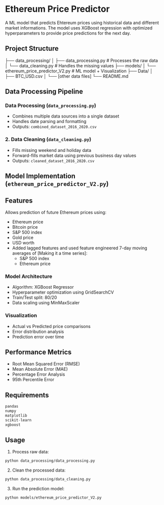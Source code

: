 # Ethereum Price Predictor
A ML model that predicts Ehtereum prices using historical data and different market informations. The model uses XGBoost regression with optimized hyperparameters to provide price predictions for the next day. 

## Project Structure
├── data_processing/
│ ├── data_processing.py # Processes the raw data
│ └── data_cleaning.py # Handles the missing values 
├── models/
│ └── ethereum_price_predictor_V2.py # ML model + Visualization
├── Data/
│ ├── BTC_USD.csv
│ └── [other data files]
└── README.md

## Data Processing Pipeline

### Data Processing (`data_processing.py`)
- Combines multiple data sources into a single dataset
- Handles date parsing and formatting
- Outputs: `combined_dataset_2016_2020.csv`

### 2. Data Cleaning (`data_cleaning.py`)
- Fills missing weekend and holiday data
- Forward-fills market data using previous business day values
- Outputs: `cleaned_dataset_2016_2020.csv`

## Model Implementation (`ethereum_price_predictor_V2.py`)

## Features
Allows prediction of future Ethereum prices using:
- Ethereum price 
- Bitcoin price
- S&P 500 index
- Gold price
- USD worth
- Added lagged features and used feature engineered 7-day moving averages of [Making it a time series]:
  - S&P 500 index
  - Ethereum price

### Model Architecture
- Algorithm: XGBoost Regressor
- Hyperparameter optimization using GridSearchCV
- Train/Test split: 80/20 
- Data scaling using MinMaxScaler

### Visualization 
- Actual vs Predicted price comparisons
- Error distribution analysis
- Prediction error over time

## Performance Metrics
- Root Mean Squared Error (RMSE)
- Mean Absolute Error (MAE)
- Percentage Error Analysis
- 95th Percentile Error

## Requirements

```python
pandas
numpy
matplotlib
scikit-learn
xgboost
```

## Usage

1. Process raw data:
```bash
python data_processing/data_processing.py
```

2. Clean the processed data:
```bash
python data_processing/data_cleaning.py
```

3. Run the prediction model:
```bash
python models/ethereum_price_predictor_V2.py
```







